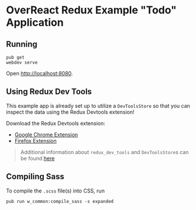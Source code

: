 # OverReact Redux Example "Todo" Application

## Running
```
pub get
webdev serve
```

Open [http://localhost:8080](http://localhost:8080).

## Using Redux Dev Tools
This example app is already set up to utilize a `DevToolsStore` so 
that you can inspect the data using the Redux Devtools extension!

Download the Redux Devtools extension:
  - [Google Chrome Extension](https://chrome.google.com/webstore/detail/redux-devtools/lmhkpmbekcpmknklioeibfkpmmfibljd?hl=en)
  - [Firefox Extension](https://addons.mozilla.org/en-US/firefox/addon/reduxdevtools/) 

> Additional information about `redux_dev_tools` and `DevToolsStore`s can be found [here](https://github.com/brianegan/redux_dev_tools#redux_dev_tools)

## Compiling Sass

To compile the `.scss` file(s) into CSS, run 

```
pub run w_common:compile_sass -s expanded
```
